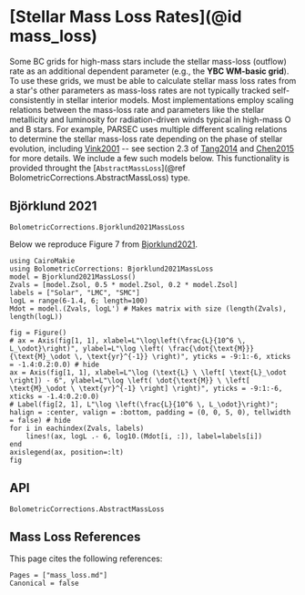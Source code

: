 # [Stellar Mass Loss Rates](@id mass_loss)

Some BC grids for high-mass stars include the stellar mass-loss (outflow) rate as an additional dependent parameter (e.g., the **YBC WM-basic grid**). To use these grids, we must be able to calculate stellar mass loss rates from a star's other parameters as mass-loss rates are not typically tracked self-consistently in stellar interior models. Most implementations employ scaling relations between the mass-loss rate and parameters like the stellar metallicity and luminosity for radiation-driven winds typical in high-mass O and B stars. For example, PARSEC uses multiple different scaling relations to determine the stellar mass-loss rate depending on the phase of stellar evolution, including [Vink2001](@citet) -- see section 2.3 of [Tang2014](@citet) and [Chen2015](@citet) for more details. We include a few such models below. This functionality is provided throught the [`AbstractMassLoss`](@ref BolometricCorrections.AbstractMassLoss) type.

## Björklund 2021
```@docs
BolometricCorrections.Bjorklund2021MassLoss
```

Below we reproduce Figure 7 from [Bjorklund2021](@citet). 
```@example plotting
using CairoMakie
using BolometricCorrections: Bjorklund2021MassLoss
model = Bjorklund2021MassLoss()
Zvals = [model.Zsol, 0.5 * model.Zsol, 0.2 * model.Zsol]
labels = ["Solar", "LMC", "SMC"]
logL = range(6-1.4, 6; length=100)
Mdot = model.(Zvals, logL') # Makes matrix with size (length(Zvals), length(logL))

fig = Figure()
# ax = Axis(fig[1, 1], xlabel=L"\log\left(\frac{L}{10^6 \, L_\odot}\right)", ylabel=L"\log \left( \frac{\dot{\text{M}}}{\text{M}_\odot \, \text{yr}^{-1}} \right)", yticks = -9:1:-6, xticks = -1.4:0.2:0.0) # hide
ax = Axis(fig[1, 1], xlabel=L"\log (\text{L} \ \left[ \text{L}_\odot \right]) - 6", ylabel=L"\log \left( \dot{\text{M}} \ \left[ \text{M}_\odot \ \text{yr}^{-1} \right] \right)", yticks = -9:1:-6, xticks = -1.4:0.2:0.0)
# Label(fig[2, 1], L"\log \left(\frac{L}{10^6 \, L_\odot}\right)"; halign = :center, valign = :bottom, padding = (0, 0, 5, 0), tellwidth = false) # hide
for i in eachindex(Zvals, labels)
    lines!(ax, logL .- 6, log10.(Mdot[i, :]), label=labels[i])
end
axislegend(ax, position=:lt)
fig
```

## API
```@docs
BolometricCorrections.AbstractMassLoss
```

## Mass Loss References
This page cites the following references:

```@bibliography
Pages = ["mass_loss.md"]
Canonical = false
```